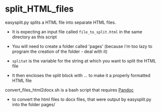 # split_HTML_files

easysplit.py splits a HTML file into separate HTML files.
* It is expecting an input file called ```file_to_split.html``` in the same directory as this script

* You will need to create a folder called 'pages' (because i'm too lazy to program the creation of the folder - deal with it)

* ```splitat``` is the variable for the string at which you want to split the HTML file

* It then encloses the split block with <html><body>...</body></html> to make it a properly formatted HTML file

convert_files_html2docx.sh is a bash script that requires [Pandoc](https://pandoc.org)

* to convert the html files to docx files, that were output by easysplit.py into the folder pages/
